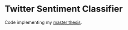 # Twitter Sentiment Classifier

Code implementing my [master thesis](https://github.com/brenoarosa/thesis).

